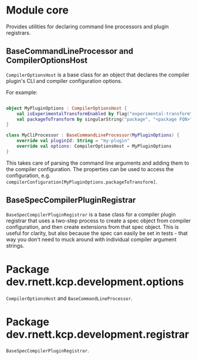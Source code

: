 # Module core

Provides utilities for declaring command line processors and plugin registrars.

## BaseCommandLineProcessor and CompilerOptionsHost

`CompilerOptionsHost` is a base class for an object that declares the compiler plugin's CLI and compiler configuration options.

For example:

```kotlin

object MyPluginOptions : CompilerOptionsHost {
    val isExperimentalTransformEnabled by flag("experimental-transform", "Enable experimental transform")
    val packageToTransform by singularString("package", "<package FQN>", "Package to transform")
}

class MyCliProcessor : BaseCommandLineProcessor(MyPluginOptions) {
    override val pluginId: String = "my-plugin"
    override val options: CompilerOptionsHost = MyPluginOptions
}

```

This takes care of parsing the command line arguments and adding them to the compiler configuration.
The properties can be used to access the configuration, e.g. `compilerConfiguration[MyPluginOptions.packageToTransform]`.

## BaseSpecCompilerPluginRegistrar

`BaseSpecCompilerPluginRegistrar` is a base class for a compiler plugin registrar that uses a two-step process to create a spec object from compiler configuration, and then create extensions from that spec object.
This is useful for clarity, but also because the spec can easily be set in tests - that way you don't need to muck around with individual compiler argument strings.

# Package dev.rnett.kcp.development.options

`CompilerOptionsHost` and `BaseCommandLineProcessor`.

# Package dev.rnett.kcp.development.registrar

`BaseSpecCompilerPluginRegistrar`.